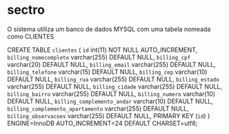 # sectro

O sistema utiliza um banco de dados MYSQL com uma tabela nomeada como CLIENTES

CREATE TABLE `clientes` (
  `id` int(11) NOT NULL AUTO_INCREMENT,
  `billing_nomecompleto` varchar(255) DEFAULT NULL,
  `billing_cpf` varchar(20) DEFAULT NULL,
  `billing_email` varchar(255) DEFAULT NULL,
  `billing_telefone` varchar(15) DEFAULT NULL,
  `billing_cep` varchar(10) DEFAULT NULL,
  `billing_rua` varchar(255) DEFAULT NULL,
  `billing_estado` varchar(255) DEFAULT NULL,
  `billing_cidade` varchar(255) DEFAULT NULL,
  `billing_bairro` varchar(255) DEFAULT NULL,
  `billing_numero` varchar(10) DEFAULT NULL,
  `billing_complemento_andar` varchar(10) DEFAULT NULL,
  `billing_complemento_apartamento` varchar(255) DEFAULT NULL,
  `billing_observacoes` varchar(255) DEFAULT NULL,
  PRIMARY KEY (`id`)
) ENGINE=InnoDB AUTO_INCREMENT=24 DEFAULT CHARSET=utf8;
